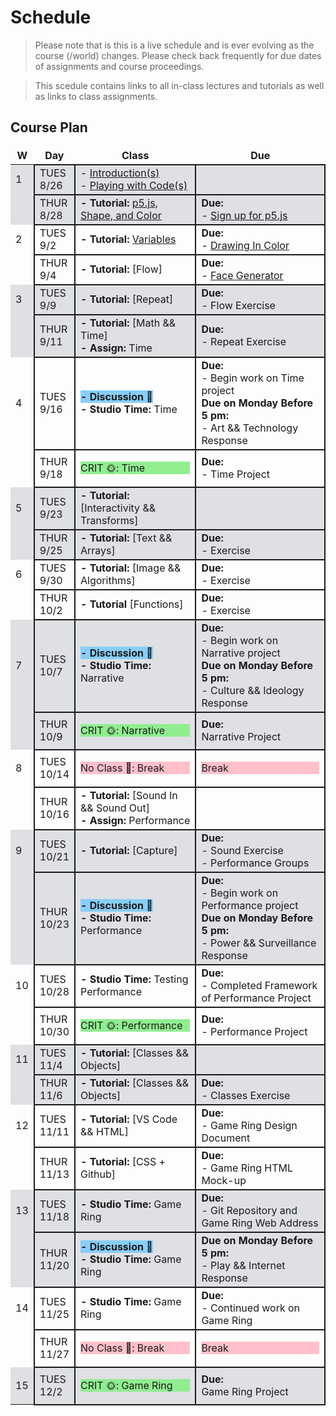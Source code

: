 # Schedule
<!--removes sidebar outline-->
<style>
  table {
    border: none !important;
    border-collapse: collapse !important;
    
    
 
  }

  tbody td{
  border: .15em solid !important;
    }
    td:nth-child(1){
        border: none !important;
    }
  tbody{
    
    
  }
  td{
   
  }
  th{
    border: none !important;
  }

  
  tbody tr:nth-child(4n+1),
    tbody tr:nth-child(4n+2) {
  background-color: 
#dee0e3

;
    }
tbody td:first-child {
  border-right: none;
}

#no-class{
    background-color: pink;
}




body{
   
}
}

</style>
<style>
    @media (min-width: 768px) {
        .col-md-9 {
            width: 100% !important;
        }
        
        .d-md-block {
        display: none !important;
        }
        
        #component-content{
            margin-left:0 !important;
        }
    }
</style>
<!--jump to anchor tag adjusted to header height offset-->
<script>
    // Get the header element
    let header = document.querySelector('header');
    
    // Get the height of the header
    document.querySelectorAll('a[href^="#"]')
    .forEach(function (anchor) {
        anchor.addEventListener('click', 
        function (event) {
            event.preventDefault();
    
            // Get the target element that 
            // the anchor link points to
            let target = document.querySelector(
                this.getAttribute('href')
            );
            
            let headerHeight = header.offsetHeight*2;
            
            let targetPosition = target
                .getBoundingClientRect().top - headerHeight;
    
            window.scrollTo({
                top: targetPosition + window.scrollY,
                behavior: 'smooth'
            });
        });
    });
    </script>

> Please note that is this is a live schedule and is ever evolving as the course (/world) changes. Please check back frequently for due dates of assignments and course proceedings.

> This scedule contains links to all in-class lectures and tutorials as well as links to class assignments.

## Course Plan

|W|Day|Class|Due|
|---|---|---|---|
|1|TUES<br>8/26|- [Introduction(s)](./Introduction.md)<br>- [Playing with Code(s)](./00_procedural_experiments.md)||
||THUR<br>8/28|**- Tutorial:** [p5.js, Shape, and Color](./01_Processing.md)|**Due:**<br>- [Sign up for p5.js](https://editor.p5js.org/signup)|
|2|TUES<br>9/2|**- Tutorial:** [Variables](./02_variables.md)|**Due:**<br>- [Drawing In Color](./01_Processing.md/#independent-exercise-drawing-in-color)|
||THUR<br>9/4|**- Tutorial:** [Flow]|**Due:**<br>- [Face Generator](./02_variables.md/#independent-exercise-face-generator)|
|3|TUES<br>9/9|**- Tutorial:** [Repeat]|**Due:**<br> - Flow Exercise|
||THUR<br>9/11|**- Tutorial:** [Math && Time]<br>**- Assign:** Time|**Due:**<br> - Repeat Exercise|
|4|TUES<br>9/16|<span style="background-color: lightskyblue;">**- Discussion &#128214;**</span><br>**- Studio Time:** Time|**Due:**<br> - Begin work on Time project<br>**Due on Monday Before 5 pm:**<br> - Art && Technology Response|
||THUR<br>9/18|<p style="background-color: lightgreen;">CRIT &#127774;: Time</p>|**Due:**<br> - Time Project|
|5|TUES<br>9/23|**- Tutorial:** [Interactivity && Transforms]||
||THUR<br>9/25|**- Tutorial:** [Text && Arrays] |**Due:**<br> - Exercise|
|6|TUES<br>9/30|**- Tutorial:** [Image && Algorithms]|**Due:**<br> - Exercise|
||THUR<br>10/2|**- Tutorial** [Functions]|**Due:**<br> - Exercise|
|7|TUES<br>10/7|<span style="background-color: lightskyblue;">**- Discussion &#128214;**</span><br>**- Studio Time:** Narrative|**Due:**<br> - Begin work on Narrative project<br>**Due on Monday Before 5 pm:**<br> - Culture && Ideology Response|
||THUR<br>10/9|<p style="background-color: lightgreen;">CRIT &#127774;: Narrative</p>|**Due:**<br>Narrative Project|
|8|TUES<br>10/14|<p style="background-color: pink;">No Class &#127773;: Break</p>|<p style="background-color: pink;">Break</p>|
||THUR<br>10/16|**- Tutorial:** [Sound In && Sound Out]<br> **- Assign:** Performance||
|9|TUES<br>10/21|**- Tutorial:** [Capture]|**Due:**<br> - Sound Exercise <br> - Performance Groups|
||THUR<br>10/23|<span style="background-color: lightskyblue;">**- Discussion &#128214;**</span><br>**- Studio Time:** Performance|**Due:**<br> - Begin work on Performance project<br>**Due on Monday Before 5 pm:**<br> - Power && Surveillance Response|
|10|TUES<br>10/28|**- Studio Time:** Testing Performance|**Due:**<br> - Completed Framework of Performance Project|
||THUR<br>10/30|<p style="background-color: lightgreen;">CRIT &#127774;: Performance</p>|**Due:**<br> - Performance Project|
|11|TUES<br>11/4|**- Tutorial:** [Classes && Objects]||
||THUR<br>11/6|**- Tutorial:** [Classes && Objects]|**Due:**<br> - Classes Exercise|
|12|TUES<br>11/11|**- Tutorial:** [VS Code && HTML]|**Due:**<br> - Game Ring Design Document|
||THUR<br>11/13|**- Tutorial:** [CSS + Github]|**Due:**<br> - Game Ring HTML Mock-up|
|13|TUES<br>11/18|**- Studio Time:** Game Ring|**Due:**<br> - Git Repository and Game Ring Web Address|
||THUR<br>11/20|<span style="background-color: lightskyblue;">**- Discussion &#128214;**</span>**<br>- Studio Time:** Game Ring|**Due on Monday Before 5 pm:**<br> - Play && Internet Response|
|14|TUES<br>11/25|**- Studio Time:** Game Ring|**Due:**<br> - Continued work on Game Ring|
||THUR<br>11/27|<p style="background-color: pink;">No Class &#127773;: Break</p>|<p style="background-color: pink;">Break</p>|
|15|TUES<br>12/2|<p style="background-color: lightgreen;">CRIT &#127774;: Game Ring</p>|**Due:**<br> Game Ring Project|






